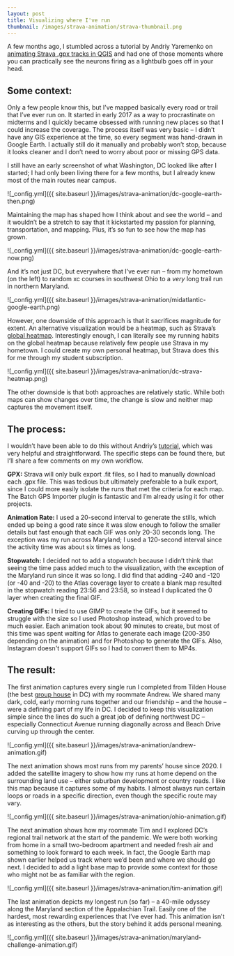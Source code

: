 ```yaml
---
layout: post
title: Visualizing where I've run
thumbnail: /images/strava-animation/strava-thumbnail.png
---
```


A few months ago, I stumbled across a tutorial by Andriy Yaremenko on [animating Strava .gpx tracks in QGIS](https://medium.com/geospatial-analytics/how-to-animate-strava-gpx-tracks-in-qgis-8a8ca6b58ebc) and had one of those moments where you can practically see the neurons firing as a lightbulb goes off in your head. 

## Some context:

Only a few people know this, but I’ve mapped basically every road or trail that I’ve ever run on. It started in early 2017 as a way to procrastinate on midterms and I quickly became obsessed with running new places so that I could increase the coverage. The process itself was very basic – I didn’t have any GIS experience at the time, so every segment was hand-drawn in Google Earth. I actually still do it manually and probably won’t stop, because it looks cleaner and I don’t need to worry about poor or missing GPS data. 

I still have an early screenshot of what Washington, DC looked like after I started; I had only been living there for a few months, but I already knew most of the main routes near campus. 

![_config.yml]({{ site.baseurl }}/images/strava-animation/dc-google-earth-then.png)

Maintaining the map has shaped how I think about and see the world – and it wouldn’t be a stretch to say that it kickstarted my passion for planning, transportation, and mapping. Plus, it’s so fun to see how the map has grown.

![_config.yml]({{ site.baseurl }}/images/strava-animation/dc-google-earth-now.png)

And it’s not just DC, but everywhere that I’ve ever run – from my hometown (on the left) to random xc courses in southwest Ohio to a *very* long trail run in northern Maryland. 

![_config.yml]({{ site.baseurl }}/images/strava-animation/midatlantic-google-earth.png)

However, one downside of this approach is that it sacrifices magnitude for extent. An alternative visualization would be a heatmap, such as Strava’s [global heatmap](https://www.strava.com/heatmap#10.06/-77.25413/38.92162/hot/run). Interestingly enough, I can literally see my running habits on the global heatmap because relatively few people use Strava in my hometown. I could create my own personal heatmap, but Strava does this for me through my student subscription.

![_config.yml]({{ site.baseurl }}/images/strava-animation/dc-strava-heatmap.png)

The other downside is that both approaches are relatively static. While both maps can show changes over time, the change is slow and neither map captures the movement itself.

## The process: 

I wouldn’t have been able to do this without Andriy’s [tutorial](https://medium.com/geospatial-analytics/how-to-animate-strava-gpx-tracks-in-qgis-8a8ca6b58ebc), which was very helpful and straightforward. The specific steps can be found there, but I’ll share a few comments on my own workflow.

**GPX:** Strava will only bulk export .fit files, so I had to manually download each .gpx file. This was tedious but ultimately preferable to a bulk export, since I could more easily isolate the runs that met the criteria for each map. The Batch GPS Importer plugin is fantastic and I’m already using it for other projects. 

**Animation Rate:** I used a 20-second interval to generate the stills, which ended up being a good rate since it was slow enough to follow the smaller details but fast enough that each GIF was only 20-30 seconds long. The exception was my run across Maryland; I used a 120-second interval since the activity time was about six times as long. 

**Stopwatch:** I decided not to add a stopwatch because I didn’t think that seeing the time pass added much to the visualization, with the exception of the Maryland run since it was so long. I did find that adding -240 and -120 (or -40 and -20) to the Atlas coverage layer to create a blank map resulted in the stopwatch reading 23:56 and 23:58, so instead I duplicated the 0 layer when creating the final GIF.

**Creating GIFs:** I tried to use GIMP to create the GIFs, but it seemed to struggle with the size so I used Photoshop instead, which proved to be much easier. Each animation took about 90 minutes to create, but most of this time was spent waiting for Atlas to generate each image (200-350 depending on the animation) and for Photoshop to generate the GIFs. Also, Instagram doesn't support GIFs so I had to convert them to MP4s.

## The result: 

The first animation captures every single run I completed from Tilden House (the best [group house](https://ggwash.org/view/64965/so-you-think-youre-a-washington-dc-group-house-veteran) in DC) with my roommate Andrew. We shared many dark, cold, early morning runs together and our friendship – and the house – were a defining part of my life in DC. I decided to keep this visualization simple since the lines do such a great job of defining northwest DC – especially Connecticut Avenue running diagonally across and Beach Drive curving up through the center. 

![_config.yml]({{ site.baseurl }}/images/strava-animation/andrew-animation.gif)

The next animation shows most runs from my parents’ house since 2020. I added the satellite imagery to show how my runs at home depend on the surrounding land use – either suburban development or country roads. I like this map because it captures some of my habits. I almost always run certain loops or roads in a specific direction, even though the specific route may vary.

![_config.yml]({{ site.baseurl }}/images/strava-animation/ohio-animation.gif)

The next animation shows how my roommate Tim and I explored DC’s regional trail network at the start of the pandemic. We were both working from home in a small two-bedroom apartment and needed fresh air and something to look forward to each week. In fact, the Google Earth map shown earlier helped us track where we’d been and where we should go next. I decided to add a light base map to provide some context for those who might not be as familiar with the region.

![_config.yml]({{ site.baseurl }}/images/strava-animation/tim-animation.gif)

The last animation depicts my longest run (so far) – a 40-mile odyssey along the Maryland section of the Appalachian Trail. Easily one of the hardest, most rewarding experiences that I’ve ever had. This animation isn’t as interesting as the others, but the story behind it adds personal meaning.

![_config.yml]({{ site.baseurl }}/images/strava-animation/maryland-challenge-animation.gif)